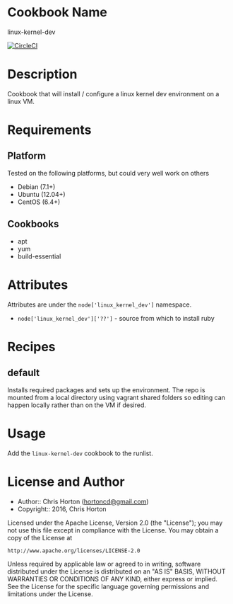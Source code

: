 Cookbook Name
=============

linux-kernel-dev

[![CircleCI](https://circleci.com/gh/hortoncd/cookbook-linux-kernel-dev.svg?style=svg)](https://circleci.com/gh/hortoncd/cookbook-linux-kernel-dev)

Description
===========

Cookbook that will install / configure a linux kernel dev environment on a linux VM.

Requirements
============

## Platform

Tested on the following platforms, but could very well work on others

* Debian (7.1+)
* Ubuntu (12.04+)
* CentOS (6.4+)

## Cookbooks

* apt
* yum
* build-essential

Attributes
==========

Attributes are under the `node['linux_kernel_dev']` namespace.

* `node['linux_kernel_dev']['??']` - source from which to install ruby

Recipes
=======

## default

Installs required packages and sets up the environment.  The repo is mounted from a local directory using vagrant shared folders so editing can happen locally rather than on the VM if desired.

Usage
=====

Add the `linux-kernel-dev` cookbook to the runlist.

License and Author
==================

- Author:: Chris Horton (<hortoncd@gmail.com>)
- Copyright:: 2016, Chris Horton

Licensed under the Apache License, Version 2.0 (the "License");
you may not use this file except in compliance with the License.
You may obtain a copy of the License at

    http://www.apache.org/licenses/LICENSE-2.0

Unless required by applicable law or agreed to in writing, software
distributed under the License is distributed on an "AS IS" BASIS,
WITHOUT WARRANTIES OR CONDITIONS OF ANY KIND, either express or implied.
See the License for the specific language governing permissions and
limitations under the License.
